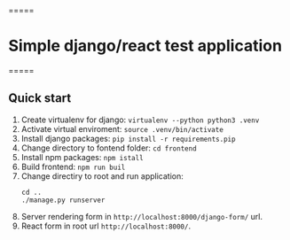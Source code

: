 =====
# Simple django/react test application
=====

Quick start
-----------
1. Create virtualenv for django:
    `virtualenv --python python3 .venv`
2. Activate virtual enviroment:
    `source .venv/bin/activate`
3. Install django packages:
    `pip install -r requirements.pip`
4. Change directory to fontend folder:
    `cd frontend`
5. Install npm packages:
    `npm istall`
6. Build frontend:
    `npm run buil`
7. Change directiry to root and run application:
    ```
    cd ..
    ./manage.py runserver
    ```
8. Server rendering form in `http://localhost:8000/django-form/` url.
9. React form in root url `http://localhost:8000/`.

